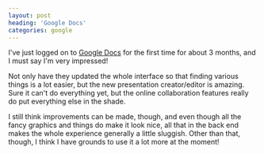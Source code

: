 ```yaml
---
layout: post
heading: 'Google Docs'
categories: google
---
```


I've just logged on to [Google Docs](http://docs.google.com) for the first time for about 3 months, and I must say I'm very impressed!

Not only have they updated the whole interface so that finding various things is a lot easier, but the new presentation creator/editor is amazing. Sure it can't do everything yet, but the online collaboration features really do put everything else in the shade.

I still think improvements can be made, though, and even though all the fancy graphics and things do make it look nice, all that in the back end makes the whole experience generally a little sluggish. Other than that, though, I think I have grounds to use it a lot more at the moment!